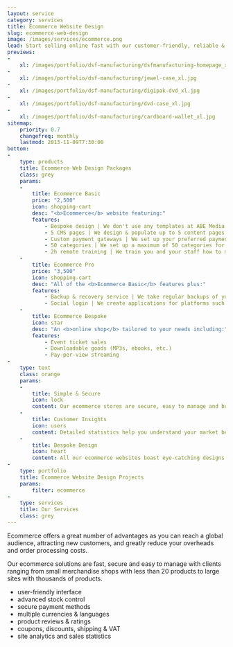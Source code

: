 ```yaml
---
layout: service
category: services
title: Ecommerce Website Design
slug: ecommerce-web-design
image: /images/services/ecommerce.png
lead: Start selling online fast with our customer-friendly, reliable & secure ecommerce solutions and take advantage of exciting new business opportunities in an ever-growing market.
previews:
-
    xl: /images/portfolio/dsf-manufacturing/dsfmanufacturing-homepage_xl.jpg
-
    xl: /images/portfolio/dsf-manufacturing/jewel-case_xl.jpg
-
    xl: /images/portfolio/dsf-manufacturing/digipak-dvd_xl.jpg
-
    xl: /images/portfolio/dsf-manufacturing/dvd-case_xl.jpg
-
    xl: /images/portfolio/dsf-manufacturing/cardboard-wallet_xl.jpg
sitemap:
    priority: 0.7
    changefreq: monthly
    lastmod: 2013-11-09T7:30:00
bottom:
-
    type: products
    title: Ecommerce Web Design Packages
    class: grey
    params:
    -
        title: Ecommerce Basic
        price: "2,500"
        icon: shopping-cart
        desc: "<b>Ecommerce</b> website featuring:"
        features: 
            - Bespoke design | We don't use any templates at ABE Media but create the design from scratch according to your specifications.
            - 5 CMS pages | We design & populate up to 5 content pages at no charge.
            - Custom payment gateways | We set up your preferred payment gateways for your eg. PayPal, Google Wallet, SagePay etc.
            - 50 categories | We set up a maximum of 50 categories for you.
            - 2h remote training | We train you and your staff how to manage orders, add or edit products, manage client accounts etc.
    -
        title: Ecommerce Pro
        price: "3,500"
        icon: shopping-cart
        desc: "All of the <b>Ecommerce Basic</b> features plus:"
        features: 
            - Backup & recovery service | We take regular backups of your site and should your server go down we restore it on a server of your choice at no charge.
            - Social login | We create applications for platforms such as Facebook, Google & LinkedIn to allow your users to sign in with their social profiles without having to enter any data.
    -
        title: Ecommerce Bespoke
        icon: star
        desc: "An <b>online shop</b> tailored to your needs including:"
        features: 
            - Event ticket sales
            - Downloadable goods (MP3s, ebooks, etc.)
            - Pay-per-view streaming
-
    type: text
    class: orange
    params:
    -
        title: Simple & Secure
        icon: lock
        content: Our ecommerce stores are secure, easy to manage and built with the customer in mind to make the entire shopping experience simple & easy.
    -
        title: Customer Insights
        icon: users
        content: Detailed statistics help you understand your market better and grow your client base, turning visitors into returning customers.
    -
        title: Bespoke Design
        icon: heart
        content: All our ecommerce websites boast eye-catching designs  built around your brand to represent your business in the best possible way.
-
    type: portfolio
    title: Ecommerce Website Design Projects
    params:
        filter: ecommerce
-
    type: services
    title: Our Services
    class: grey
---
```

Ecommerce offers a great number of advantages as you can reach a global audience, attracting new customers, and greatly reduce your overheads and order processing costs.

Our ecommerce solutions are fast, secure and easy to manage with clients ranging from small merchandise shops with less than 20 products to large sites with thousands of products.

- user-friendly interface 
- advanced stock control 
- secure payment methods
- multiple currencies & languages
- product reviews & ratings
- coupons, discounts, shipping & VAT 
- site analytics and sales statistics
